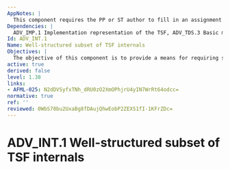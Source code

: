 ```yaml
---
AppNotes: |
  This component requires the PP or ST author to fill in an assignment with the subset of the TSF. This subset may be identified in terms of the internals of the TSF at any layer of abstraction. For example: a) the structural elements of the TSF as identified in the TOE design (e.g. "The developer shall design and implement the audit subsystem such that it has well-structured internals."); b) the implementation (e.g. “The developer shall design and implement the encrypt.c and decrypt.c files such that it has well-structured internals.” or “The developer shall design and implement the 6227 IC chip such that it has well-structured internals.”). It is likely this would not be readily accomplished by referencing the claimed SFRs (e.g. “The developer shall design and implement the portion of the TSF that provide anonymity as defined in FPR_ANO.2 such that it has well-structured internals.”) because this does not indicate where to focus the analysis. This component has limited value and would be suitable in cases where potentially-malicious users/subjects have limited or strictly controlled access to the TSFIs or where there is another means of protection (e.g. domain separation) that ensures the chosen subset of the TSF cannot be adversely affected by the rest of the TSF (e.g. the cryptographic functionality, which is isolated from the rest of the TSF, is well-structured).
Dependencies: |
  ADV_IMP.1 Implementation representation of the TSF, ADV_TDS.3 Basic modular design, ALC_TAT.1 Well-defined development tools
Id: ADV_INT.1
Name: Well-structured subset of TSF internals
Objectives: |
  The objective of this component is to provide a means for requiring specific portions of the TSF to be well-structured. The intent is that the entire TSF has been designed and implemented using sound engineering principles, but the analysis is performed upon only a specific subset.
active: true
derived: false
level: 1.38
links:
- AFML-025: N2dDVSyfxTNh_dRU0zO2XmOPhjrU4yIN7WrRt64odcc=
normative: true
ref: ''
reviewed: 0WbS70bu2UxaBg8fDAujQhwEobP2ZEXS1fI-1KFrZDc=
---
```


# ADV_INT.1 Well-structured subset of TSF internals